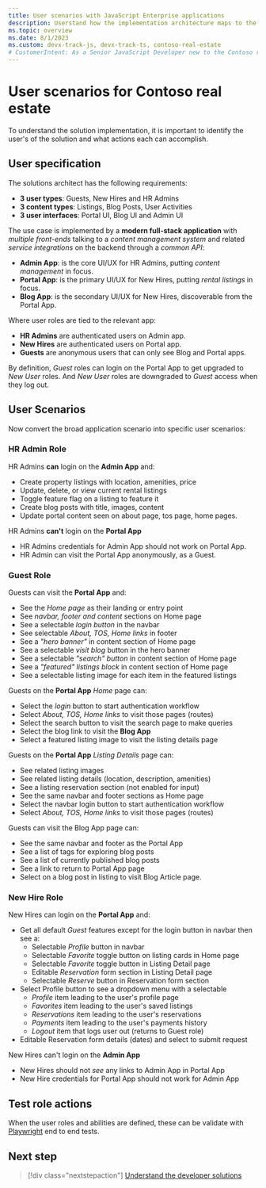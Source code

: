 ```yaml
---
title: User scenarios with JavaScript Enterprise applications
description: Userstand how the implementation architecture maps to the User sceenarios the solution is meant to solve.
ms.topic: overview
ms.date: 8/1/2023
ms.custom: devx-track-js, devx-track-ts, contoso-real-estate
# CustomerIntent: As a Senior JavaScript Developer new to the Contoso real estate enterprise pp, I want understand how the user scenarios the architecture solves for so that I can have a deeper understanding between the technical solution and the business solution.
---
```


# User scenarios for Contoso real estate

To understand the solution implementation, it is important to identify the user's of the solution and what actions each can accomplish.

## User specification

The solutions architect has the following requirements:
 - **3 user types**: Guests, New Hires and HR Admins
 - **3 content types**: Listings, Blog Posts, User Activities
 - **3 user interfaces**: Portal UI, Blog UI and Admin UI

The use case is implemented by a **modern full-stack application** with _multiple front-ends_ talking to a _content management system_ and related _service integrations_ on the backend through a _common API_:
 - **Admin App**: is the core UI/UX for HR Admins, putting _content management_ in focus.
 - **Portal App**: is the primary UI/UX for New Hires, putting _rental listings_ in focus.
 - **Blog App**: is the secondary UI/UX for New Hires, discoverable from the Portal App.

Where user roles are tied to the relevant app:
 - **HR Admins** are authenticated users on Admin app.
 - **New Hires** are authenticated users on Portal app.
 - **Guests** are anonymous users that can only see Blog and Portal apps.

By definition, _Guest_ roles can login on the Portal App to get upgraded to _New User_ roles. And _New User_ roles are downgraded to _Guest_ access when they log out. 

## User Scenarios

Now convert the broad application scenario into specific user scenarios:

### HR Admin Role

HR Admins **can** login on the **Admin App** and: 

* Create property listings with location, amenities, price
* Update, delete, or view current rental listings
* Toggle feature flag on a listing to feature it
* Create blog posts with title, images, content
* Update portal content seen on about page, tos page, home pages.

HR Admins **can't** login on the **Portal App**

* HR Admins credentials for Admin App should not work on Portal App.
* HR Admin can visit the Portal App anonymously, as a Guest.

### Guest Role

Guests can visit the **Portal App** and:

* See the *Home page* as their landing or entry point
* See *navbar, footer and content* sections on Home page
* See a selectable *login button* in the navbar 
* See selectable *About, TOS, Home links* in footer
* See a *"hero banner"* in content section of Home page 
* See a selectable *visit blog* button in the hero banner 
* See a selectable *"search" button* in content section of Home page 
* See a *"featured" listings block* in content section of Home page 
* See a selectable listing image for each item in the featured listings

Guests on the **Portal App** _Home_ page can: 

* Select the *login* button to start authentication workflow
* Select *About, TOS, Home links* to visit those pages (routes)
* Select the search button to visit the search page to make queries
* Select the blog link to visit the **Blog App**
* Select a featured listing image to visit the listing details page

Guests on the **Portal App** _Listing Details_ page can:

* See related listing images
* See related listing details (location, description, amenities)
* See a listing reservation section (not enabled for input)
* See the same navbar and footer sections as Home page
* Select the navbar login button to start authentication workflow
* Select *About, TOS, Home links* to visit those pages (routes)

Guests can visit the Blog App page can:

* See the same navbar and footer as the Portal App
* See a list of tags for exploring blog posts
* See a list of currently published blog posts 
* See a link to return to Portal App page
* Select on a blog post in listing to visit Blog Article page.

### New Hire Role

New Hires can login on the **Portal App** and: 

* Get all default _Guest_ features except for the login button in navbar then see a:
    * Selectable _Profile_ button in navbar 
    * Selectable _Favorite_ toggle button on listing cards in Home page
    * Selectable _Favorite_ toggle button in Listing Detail page
    * Editable _Reservation_ form section in Listing Detail page
    * Selectable _Reserve_ button in Reservation form section
* Select Profile button to see a dropdown menu with a selectable
    - _Profile_ item leading to the user's profile page
    - _Favorites_ item leading to the user's saved listings
    - _Reservations_ item leading to the user's reservations 
    - _Payments_ item leading to the user's payments history
    - _Logout_ item that logs user out (returns to Guest role)
* Editable Reservation form details (dates) and select to submit request

New Hires can't login on the **Admin App**

* New Hires should not _see_ any links to Admin App in Portal App
* New Hire credentials for Portal App should not work for Admin App

## Test role actions

When the user roles and abilities are defined, these can be validate with [Playwright](https://playwright.dev/docs/intro) end to end tests.

## Next step

> [!div class="nextstepaction"]
> [Understand the developer solutions](contoso-real-estate-developer-solutions.md)
